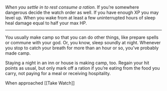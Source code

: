 *When you settle in to rest consume a ration.* If you’re somewhere dangerous decide the watch order as well. If you have enough XP you may level up. When you wake from at least a few uninterrupted hours of sleep heal damage equal to half your max HP.
___

You usually make camp so that you can do other things, like prepare spells or commune with your god. Or, you know, sleep soundly at night. Whenever you stop to catch your breath for more than an hour or so, you’ve probably made camp. 

Staying a night in an inn or house is making camp, too. Regain your hit points as usual, but only mark off a ration if you’re eating from the food you carry, not paying for a meal or receiving hospitality.

When approached [[Take Watch]]